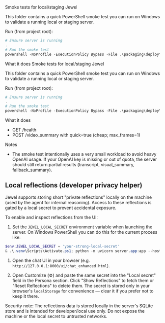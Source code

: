 Smoke tests for local/staging Jewel

This folder contains a quick PowerShell smoke test you can run on Windows to validate a running local or staging server.

Run (from project root):

```powershell
# Ensure server is running
.
# Run the smoke test
powershell -NoProfile -ExecutionPolicy Bypass -File .\packaging\deploy\smoke_tests\smoke_test.ps1
```

What it does
Smoke tests for local/staging Jewel

This folder contains a quick PowerShell smoke test you can run on Windows to validate a running local or staging server.

Run (from project root):

```powershell
# Ensure server is running
.
# Run the smoke test
powershell -NoProfile -ExecutionPolicy Bypass -File .\packaging\deploy\smoke_tests\smoke_test.ps1
```

What it does
- GET /health
- POST /video_summary with quick=true (cheap; max_frames=1)

Notes
- The smoke test intentionally uses a very small workload to avoid heavy OpenAI usage. If your OpenAI key is missing or out of quota, the server should still return partial results (transcript, visual_summary, fallback_summary).


Local reflections (developer privacy helper)
------------------------------------------
Jewel supports storing short "private reflections" locally on the machine (used by the agent for internal reasoning). Access to these reflections is gated by a local secret to prevent accidental exposure.

To enable and inspect reflections from the UI:

1. Set the `JEWEL_LOCAL_SECRET` environment variable when launching the server. On Windows PowerShell you can do this for the current process like:

```powershell
$env:JEWEL_LOCAL_SECRET = 'your-strong-local-secret'
& .\.venv\Scripts\Activate.ps1; python -m uvicorn server.app:app --host 127.0.0.1 --port 8000
```

1. Open the chat UI in your browser (e.g. `http://127.0.0.1:8000/ui/chat_enhanced.html`).

1. Open Customize (⚙️) and paste the same secret into the "Local secret" field in the Persona section. Click "Show Reflections" to fetch them or "Reset Reflections" to delete them. The secret is stored only in your browser's `localStorage` for convenience — clear it if you prefer not to keep it there.

Security note: The reflections data is stored locally in the server's SQLite store and is intended for developer/local use only. Do not expose the machine or the local secret to untrusted networks.

